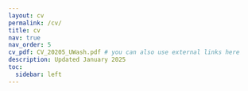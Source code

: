 ```yaml
---
layout: cv
permalink: /cv/
title: cv
nav: true
nav_order: 5
cv_pdf: CV_20205_UWash.pdf # you can also use external links here
description: Updated January 2025
toc:
  sidebar: left
---
```

